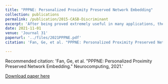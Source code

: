 ```yaml
---
title: "PPPNE: Personalized Proximity Preserved Network Embedding"
collection: publications
permalink: /publication/2015-CASB-Discriminant
excerpt: 'After being proved extremely useful in many applications, the network embedding has played a critical role in the network analysis. Most of recent works usually model the network by minimizing the joint probability that the target node co-occurs with its neighboring nodes. These methods may fail to capture the personalized informativeness of each vertex. In this work, we propose a method named \emph{Personalized Proximity Preserved Network Embedding} (PPPNE) to adaptively capture the personalization of vertices based on the personalized ranking loss. Our theoretical analysis shows that PPPNE generalizes prior work based on matrix factorization or neural network with single layer, and we argue that preserving personalized proximity is the key to learning more informative representations. Moreover, to better capture the network structure in multiple scales, we exploit the distance ordering of each vertex. Our method can be efficiently optimized with a vertex-anchored sampling strategy. The results of extensive experiments on five real-world networks demonstrate that our approach outperforms state-of-the-art network embedding methods with a considerable improvement on several common tasks including link prediction and vertex classification. Additionally, PPPNE is efficient and can be easily accelerated by parallel computing, which enables PPPNE to work on large scale networks.'
date: 2021-11-01
venue: 'Journal 31'
paperurl: '../files/2021PPPNE.pdf'
citation: 'Fan, Ge, et al. "PPPNE: Personalized Proximity Preserved Network Embedding." Neurocomputing, 2021.'

---
```

Recommended citation: 'Fan, Ge, et al. "PPPNE: Personalized Proximity Preserved Network Embedding."  Neurocomputing, 2021.'

[Download paper here](../files/2021PPPNE.pdf)
